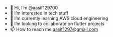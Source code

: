 - 👋 Hi, I’m @aasif129700
- 👀 I’m interested in tech stuff
- 🌱 I’m currently learning AWS cloud engineering
- 💞️ I’m looking to collaborate on flutter projects
- 📫 How to reach me aasif1297@gmail.com

<!---
aasif129700/aasif129700 is a ✨ special ✨ repository because its `README.md` (this file) appears on your GitHub profile.
You can click the Preview link to take a look at your changes.
--->
